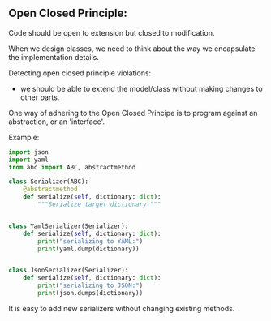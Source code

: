## Open Closed Principle:


Code should be open to extension but closed to modification.

When we design classes, we need to think about the way we encapsulate the implementation details.


Detecting open closed principle violations:
- we should be able to extend the model/class without making changes to other parts. 

One way of adhering to the Open Closed Principe is to program against an abstraction, or an 'interface'.

Example:
```python
import json
import yaml
from abc import ABC, abstractmethod

class Serializer(ABC):
    @abstractmethod
    def serialize(self, dictionary: dict):
        """Serialize target dictionary."""


class YamlSerializer(Serializer):
    def serialize(self, dictionary: dict):
        print("serializing to YAML:")
        print(yaml.dump(dictionary))


class JsonSerializer(Serializer):
    def serialize(self, dictionary: dict):
        print("serializing to JSON:")
        print(json.dumps(dictionary))
```

It is easy to add new serializers without changing existing methods.